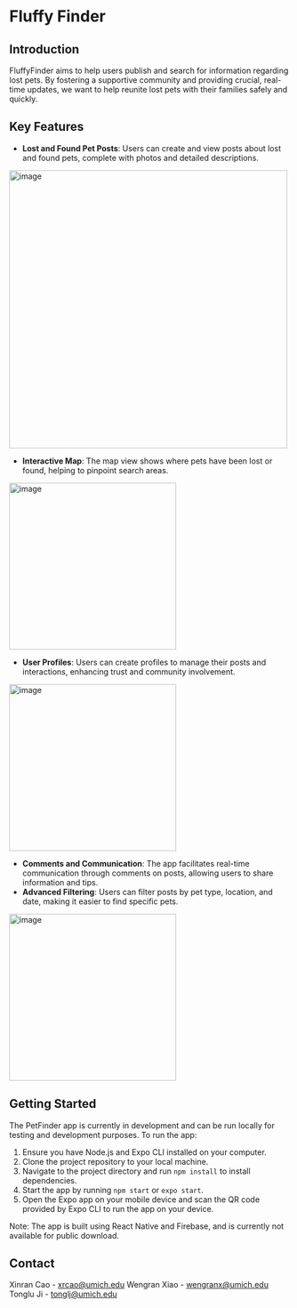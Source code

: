 # Fluffy Finder

## Introduction

FluffyFinder aims to help users publish and search for information regarding lost pets. By fostering a supportive community and providing crucial, real-time updates, we want to help reunite lost pets with their families safely and quickly.

## Key Features

- **Lost and Found Pet Posts**: Users can create and view posts about lost and found pets, complete with photos and detailed descriptions.

<img width="500" alt="image" src="https://github.com/SI669-classroom/si-669-final-project-fluffyfinder/assets/112583498/969b943c-2692-4dc1-9ff7-0923da0c571a">

- **Interactive Map**: The map view shows where pets have been lost or found, helping to pinpoint search areas.

<img width="300" alt="image" src="https://github.com/SI669-classroom/si-669-final-project-fluffyfinder/assets/112583498/946c5b8b-8f2d-46ff-8d7c-1e6a2e1b2848">

- **User Profiles**: Users can create profiles to manage their posts and interactions, enhancing trust and community involvement.

<img width="300" alt="image" src="https://github.com/SI669-classroom/si-669-final-project-fluffyfinder/assets/112583498/bfe5fee6-0892-4232-998b-5df91a2d85de">

- **Comments and Communication**: The app facilitates real-time communication through comments on posts, allowing users to share information and tips.
- **Advanced Filtering**: Users can filter posts by pet type, location, and date, making it easier to find specific pets.

<img width="300" alt="image" src="https://github.com/SI669-classroom/si-669-final-project-fluffyfinder/assets/112583498/d2316897-2085-496b-a8d7-42473a0ffd26">

## Getting Started

The PetFinder app is currently in development and can be run locally for testing and development purposes. To run the app:

1. Ensure you have Node.js and Expo CLI installed on your computer.
2. Clone the project repository to your local machine.
3. Navigate to the project directory and run `npm install` to install dependencies.
4. Start the app by running `npm start` or `expo start`.
5. Open the Expo app on your mobile device and scan the QR code provided by Expo CLI to run the app on your device.

Note: The app is built using React Native and Firebase, and is currently not available for public download.

## Contact

Xinran Cao - xrcao@umich.edu
Wengran Xiao - wengranx@umich.edu
Tonglu Ji - tonglj@umich.edu
